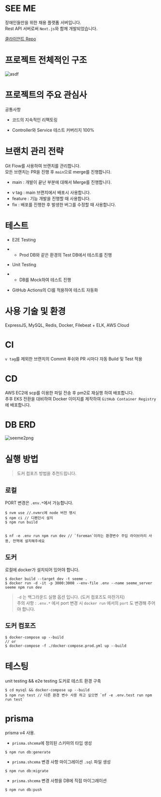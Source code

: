 # SEE ME

장애인들만을 위한 채용 플랫폼 서버입니다.  
Rest API 서버로써 `Next.js`와 함께 개발되었습니다.

[클라이언트 Repo](https://github.com/volunteer-project-1/volunteer_client)

# 프로젝트 전체적인 구조

![asdf](https://user-images.githubusercontent.com/50390565/167988433-47848b8a-5d00-4aaf-83e3-dda98d3ec58d.jpg)

# 프로젝트의 주요 관심사

공통사항

- 코드의 지속적인 리팩토링

* Controller와 Service 테스트 커버리지 100%

# 브랜치 관리 전략

Git Flow를 사용하여 브랜치를 관리합니다.  
모든 브랜치는 PR을 진행 후 `main`으로 merge를 진행합니다.

- main : 개발이 끝난 부분에 대해서 Merge를 진행합니다.

* v tag : main 브랜치에서 배포시 사용합니다.
* feature : 기능 개발을 진행할 때 사용합니다.
* fix : 배포를 진행한 후 발생한 버그를 수정할 때 사용합니다.

# 테스트

- E2E Testing

* - Prod DB와 같은 환경의 Test DB에서 테스트를 진행

* Unit Testing
* - DB를 Mock하여 테스트 진행

- GitHub Actions의 CI를 적용하여 테스트 자동화

# 사용 기술 및 환경

ExpressJS, MySQL, Redis, Docker, Filebeat + ELK, AWS Cloud

# CI

`v tag`를 제외한 브랜치의 Commit 푸쉬와 PR 시마다 자동 Build 및 Test 적용

# CD

AWS EC2에 scp를 이용한 파일 전송 후 pm2로 재실행 하여 배포합니다.  
추후 EKS 전환을 대비하여 Docker 이미지를 제작하여 `GitHub Container Registry`에 배포합니다.

# DB ERD

![seeme2png](https://user-images.githubusercontent.com/50390565/167591909-b959fb25-6428-4f80-8efa-c05450afba3d.png)

# 실행 방법

> 도커 컴포즈 방법을 추천드립니다.

## 로컬

PORT 변경은 `.env.*`에서 가능합니다.

```
$ nvm use //.nvmrc에 node 버전 명시
$ npm ci // 디펜던시 설치
$ npm run build


$ nf -e .env run npm run dev // `foreman`이라는 환경변수 주입 라이브러리 사용, 전역에 설치해주세요
```

## 도커

로컬에 docker가 설치되어 있어야 합니다.

```
$ docker build --target dev -t seeme .
$ docker run -d -it -p 3000:3000 --env-file .env --name seeme_server seeme npm run dev
```

> `-d` 는 백그라운드 실행 옵션 입니다. (도커 컴포즈도 마찬가지)  
> 주의 사항 : `.env.*` 에서 port 변경 시 `docker run` 에서의 `port` 도 변경해 주어야 합니다.

## 도커 컴포즈

```
$ docker-compose up --build
// or
$ docker-compose -f ./docker-compose.prod.yml up --build
```

# 테스팅

unit testing && e2e testing
도커로 테스트 환경 구축

```
$ cd mysql && docker-compose up --build
$ npm run test // 다른 환경 변수 사용 하고 싶으면 `nf -e .env.test run npm run test`
```

# prisma

prisma v4 사용.

- `prisma.shcema`에 정의된 스키마의 타입 생성

```
$ npm run db:generate
```

- `prisma.shcema` 변경 사항 마이그레이션 `.sql` 파일 생성

```
$ npm run db:migrate
```

- `prisma.shcema` 변경 사항을 DB에 직접 마이그레이션

```
$ npm run db:push
```
